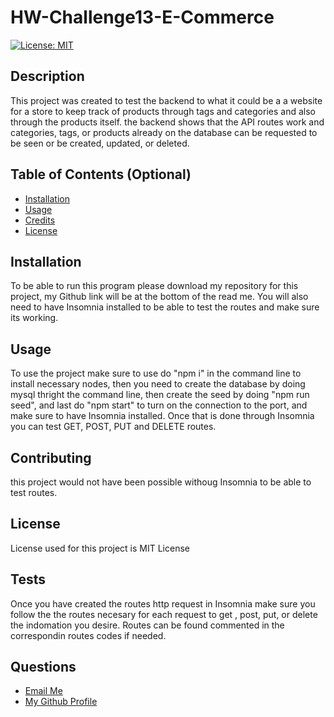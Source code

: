 # HW-Challenge13-E-Commerce

  [![License: MIT](https://img.shields.io/badge/License-MIT-yellow.svg)](https://opensource.org/licenses/MIT)

## Description

This project was created to test the backend to what it could be a a website for a store to keep track of products through tags and categories and also through the products itself. the backend shows that the API routes work and  categories, tags, or products already on the database can be requested to be seen  or be  created, updated, or deleted.

## Table of Contents (Optional)


- [Installation](#installation)
- [Usage](#usage)
- [Credits](#credits)
- [License](#license)

## Installation

To be able to run this program please download my repository for this project, my Github link will be at the bottom of the read me. You will also need to have Insomnia installed to be able to test the routes and make sure its working.

## Usage

To use the project make sure to use do "npm i" in the command line to install necessary nodes, then you need to create the database by doing mysql thright the command line, then create the seed by doing "npm run seed", and last do "npm start" to turn on the connection to the port, and make sure to have Insomnia installed. Once that is done through Insomnia you can test GET, POST, PUT and DELETE routes.    

## Contributing

this project would not have been possible withoug Insomnia to be able to test routes.

## License

License used for this project is MIT License

## Tests

Once you have created the routes http request in Insomnia make sure you follow the the routes necesary for each request to get , post, put, or delete the indomation you desire. Routes can be found commented in the correspondin routes codes if needed.

## Questions
<ul>
  <li> <a href='mailto://tavaresaxel95@gmail.com?subject="contact me"&body="Hello"'> Email Me </a></li>
  <li> <a href='https://github.com/tavaresaxel'> My Github Profile </a> </li>
</ul>
